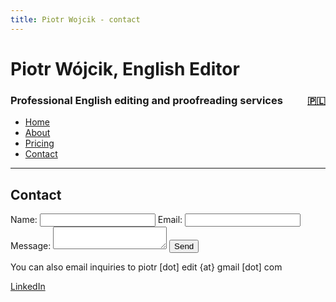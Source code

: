 ```yaml
---
title: Piotr Wojcik - contact
---
```

<link rel="stylesheet" href="style.css">

# Piotr Wójcik, English Editor

<h3><div style="float: left">Professional English editing and proofreading services</div><div style="float: right"><a href="kontakt.html" title="Kliknij tutaj, aby zobaczyć wersję polską">🇵🇱</a></div><div style="clear: both;"></div></h3>

- [Home](index_en.md)
- [About](about.md)
- [Pricing](pricing.md)
- [Contact](contact.md)

---

## Contact

<form
  action="https://formspree.io/f/meqyqere"
  method="POST"
>
  <label>
    Name:
    <input type="text" name="name">
  </label>
  <label>
    Email:
    <input type="email" name="email">
  </label>
  <label>
    Message:
    <textarea name="message"></textarea>
  </label>
  <button type="submit">Send</button>
</form>

You can also email inquiries to piotr \[dot\] edit \{at\} gmail \[dot\] com

[LinkedIn](https://linkedin.com/in/pioioiotr)
